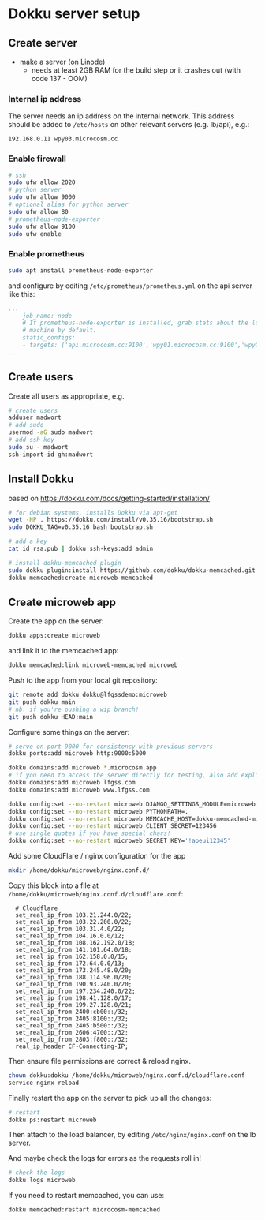 # Dokku server setup

## Create server

* make a server (on Linode)
  * needs at least 2GB RAM for the build step or it crashes out (with code 137 - OOM)

### Internal ip address

The server needs an ip address on the internal network. This address should be added to `/etc/hosts` on other relevant servers (e.g. lb/api), e.g.:

```
192.168.0.11 wpy03.microcosm.cc
```

### Enable firewall

```bash
# ssh
sudo ufw allow 2020
# python server
sudo ufw allow 9000
# optional alias for python server
sudo ufw allow 80
# prometheus-node-exporter
sudo ufw allow 9100
sudo ufw enable
```

### Enable prometheus

```bash
sudo apt install prometheus-node-exporter
```

and configure by editing `/etc/prometheus/prometheus.yml` on the api server like this:

```yaml
...
  - job_name: node
    # If prometheus-node-exporter is installed, grab stats about the local
    # machine by default.
    static_configs:
    - targets: ['api.microcosm.cc:9100','wpy01.microcosm.cc:9100','wpy02.microcosm.cc:9100','wpy03.microcosm.cc:9100']
...
```


## Create users

Create all users as appropriate, e.g.

```bash
# create users
adduser madwort
# add sudo
usermod -aG sudo madwort
# add ssh key
sudo su - madwort
ssh-import-id gh:madwort
```

## Install Dokku

based on https://dokku.com/docs/getting-started/installation/

```bash
# for debian systems, installs Dokku via apt-get
wget -NP . https://dokku.com/install/v0.35.16/bootstrap.sh
sudo DOKKU_TAG=v0.35.16 bash bootstrap.sh

# add a key
cat id_rsa.pub | dokku ssh-keys:add admin

# install dokku-memcached plugin
sudo dokku plugin:install https://github.com/dokku/dokku-memcached.git --name memcached
dokku memcached:create microweb-memcached
```

## Create microweb app

Create the app on the server:

```bash
dokku apps:create microweb
```

and link it to the memcached app:

```bash
dokku memcached:link microweb-memcached microweb
```

Push to the app from your local git repository:

```bash
git remote add dokku dokku@lfgssdemo:microweb
git push dokku main
# nb. if you're pushing a wip branch!
git push dokku HEAD:main
```

Configure some things on the server:

```bash
# serve on port 9000 for consistency with previous servers
dokku ports:add microweb http:9000:5000

dokku domains:add microweb *.microcosm.app
# if you need to access the server directly for testing, also add explicit lfgss domains
dokku domains:add microweb lfgss.com
dokku domains:add microweb www.lfgss.com

dokku config:set --no-restart microweb DJANGO_SETTINGS_MODULE=microweb.settings
dokku config:set --no-restart microweb PYTHONPATH=.
dokku config:set --no-restart microweb MEMCACHE_HOST=dokku-memcached-microweb-memcached
dokku config:set --no-restart microweb CLIENT_SECRET=123456
# use single quotes if you have special chars!
dokku config:set --no-restart microweb SECRET_KEY='!aoeui12345'
```

Add some CloudFlare / nginx configuration for the app

```bash
mkdir /home/dokku/microweb/nginx.conf.d/
```

Copy this block into a file at `/home/dokku/microweb/nginx.conf.d/cloudflare.conf`:

```
  # Cloudflare
  set_real_ip_from 103.21.244.0/22;
  set_real_ip_from 103.22.200.0/22;
  set_real_ip_from 103.31.4.0/22;
  set_real_ip_from 104.16.0.0/12;
  set_real_ip_from 108.162.192.0/18;
  set_real_ip_from 141.101.64.0/18;
  set_real_ip_from 162.158.0.0/15;
  set_real_ip_from 172.64.0.0/13;
  set_real_ip_from 173.245.48.0/20;
  set_real_ip_from 188.114.96.0/20;
  set_real_ip_from 190.93.240.0/20;
  set_real_ip_from 197.234.240.0/22;
  set_real_ip_from 198.41.128.0/17;
  set_real_ip_from 199.27.128.0/21;
  set_real_ip_from 2400:cb00::/32;
  set_real_ip_from 2405:8100::/32;
  set_real_ip_from 2405:b500::/32;
  set_real_ip_from 2606:4700::/32;
  set_real_ip_from 2803:f800::/32;
  real_ip_header CF-Connecting-IP;
```

Then ensure file permissions are correct & reload nginx.

```bash
chown dokku:dokku /home/dokku/microweb/nginx.conf.d/cloudflare.conf
service nginx reload
```

Finally restart the app on the server to pick up all the changes:

```bash
# restart
dokku ps:restart microweb
```

Then attach to the load balancer, by editing `/etc/nginx/nginx.conf` on the lb server.

And maybe check the logs for errors as the requests roll in!

```bash
# check the logs
dokku logs microweb
```

If you need to restart memcached, you can use:

```bash
dokku memcached:restart microcosm-memcached
```
